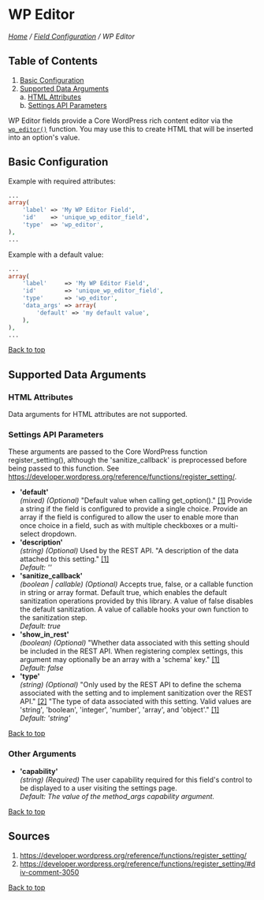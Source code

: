 # WP Editor

*[Home](../../README.md) / [Field Configuration](../field-configuration.md) / WP Editor*

## Table of Contents

1. [Basic Configuration](#basic-configuration)
2. [Supported Data Arguments](#supported-data-arguments)  
   a. [HTML Attributes](#html-attributes)  
   b. [Settings API Parameters](#settings-api-parameters)

WP Editor fields provide a Core WordPress rich content editor via the [`wp_editor()`](https://developer.wordpress.org/reference/functions/wp_editor/) function. You may use this to create HTML that will be inserted into an option's value.

## Basic Configuration

Example with required attributes:

```php
...
array(
	'label' => 'My WP Editor Field',
	'id'    => 'unique_wp_editor_field',
	'type'  => 'wp_editor',
),
...
```

Example with a default value:

```php
...
array(
	'label'     => 'My WP Editor Field',
	'id'        => 'unique_wp_editor_field',
	'type'      => 'wp_editor',
	'data_args' => array(
		'default' => 'my default value',
	),
),
...
```

[Back to top](#wp-editor)

## Supported Data Arguments

### HTML Attributes

Data arguments for HTML attributes are not supported.

### Settings API Parameters

These arguments are passed to the Core WordPress function register_setting(), although the 'sanitize_callback' is preprocessed before being passed to this function. See https://developer.wordpress.org/reference/functions/register_setting/.

* __'default'__  
  *(mixed) (Optional)* 
  "Default value when calling get_option()." [[1]](#sources) Provide a string if the field is configured to provide a single choice. Provide an array if the field is configured to allow the user to enable more than once choice in a field, such as with multiple checkboxes or a multi-select dropdown.
* __'description'__  
  *(string) (Optional)* 
  Used by the REST API. "A description of the data attached to this setting." [[1]](#sources)  
  *Default: ''*
* __'sanitize_callback'__  
  *(boolean | callable) (Optional)* 
  Accepts true, false, or a callable function in string or array format. Default true, which enables the default sanitization operations provided by this library. A value of false disables the default sanitization. A value of callable hooks your own function to the sanitization step.  
  *Default: true*
* __'show_in_rest'__  
  *(boolean) (Optional)* 
  "Whether data associated with this setting should be included in the REST API. When registering complex settings, this argument may optionally be an array with a 'schema' key." [[1]](#sources)  
  *Default: false*
* __'type'__  
  *(string) (Optional)* 
  "Only used by the REST API to define the schema associated with the setting and to implement sanitization over the REST API." [[2]](#sources) "The type of data associated with this setting. Valid values are 'string', 'boolean', 'integer', 'number', 'array', and 'object'." [[1]](#sources)  
  *Default: 'string'*

[Back to top](#wp-editor)

### Other Arguments

* __'capability'__  
  *(string) (Required)* 
  The user capability required for this field's control to be displayed to a user visiting the settings page.  
  *Default: The value of the method_args capability argument.*

[Back to top](#wp-editor)

## Sources

1. https://developer.wordpress.org/reference/functions/register_setting/
2. https://developer.wordpress.org/reference/functions/register_setting/#div-comment-3050

[Back to top](#wp-editor)
